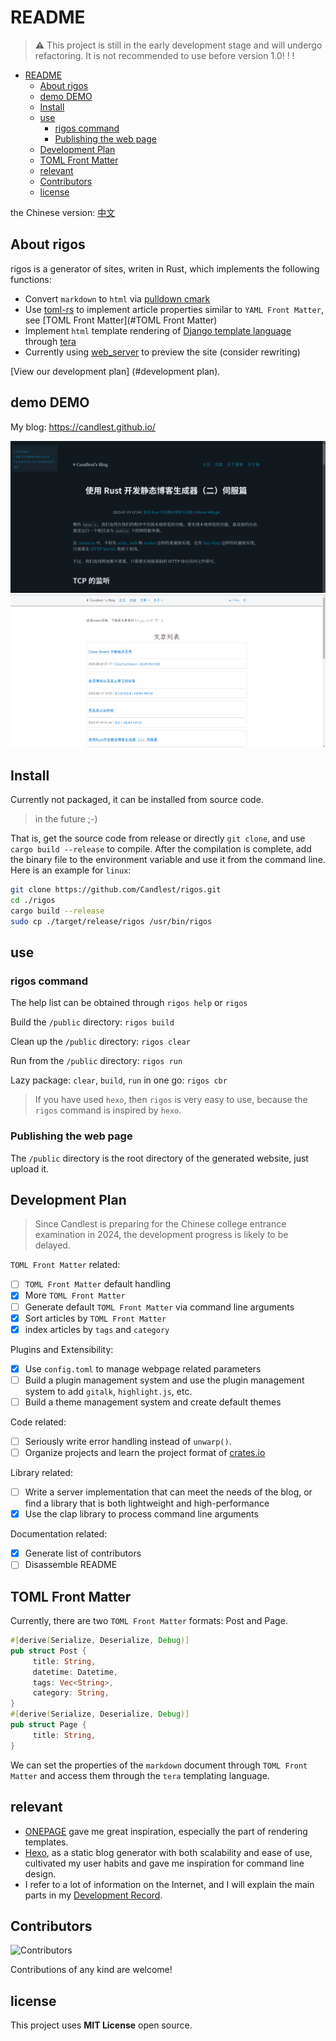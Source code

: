 # README

> ⚠️ This project is still in the early development stage and will undergo refactoring. It is not recommended to use before version 1.0! ! !

- [README](#readme)
  - [About rigos](#about-rigos)
  - [demo DEMO](#demo-demo)
  - [Install](#install)
  - [use](#use)
    - [rigos command](#rigos-command)
    - [Publishing the web page](#publishing-the-web-page)
  - [Development Plan](#development-plan)
  - [TOML Front Matter](#toml-front-matter)
  - [relevant](#relevant)
  - [Contributors](#contributors)
  - [license](#license)


the Chinese version: [中文](./README/README_CN.md)

## About rigos

rigos is a generator of sites, writen in Rust, which implements the following functions:

- Convert `markdown` to `html` via [pulldown cmark](https://github.com/raphlinus/pulldown-cmark)
- Use [toml-rs](https://github.com/toml-rs/toml) to implement article properties similar to `YAML Front Matter`, see [TOML Front Matter](#TOML Front Matter)
- Implement `html` template rendering of [Django template language](https://docs.djangoproject.com/en/3.1/topics/templates/) through [tera](https://github.com/Keats/tera)
- Currently using [web_server](https://github.com/Milesq/web_server) to preview the site (consider rewriting)

[View our development plan] (#development plan).

## demo DEMO

My blog: https://candlest.github.io/

![demo1](./README/demo_png.png)
![demo_classless_css](./README/demo_classless_css.png)

## Install

Currently not packaged, it can be installed from source code.

> in the future ;-)

That is, get the source code from release or directly `git clone`, and use `cargo build --release` to compile. After the compilation is complete, add the binary file to the environment variable and use it from the command line. Here is an example for `linux`:

```bash
git clone https://github.com/Candlest/rigos.git
cd ./rigos
cargo build --release
sudo cp ./target/release/rigos /usr/bin/rigos
```

## use

### rigos command

The help list can be obtained through `rigos help` or `rigos`

Build the `/public` directory: `rigos build`

Clean up the `/public` directory: `rigos clear`

Run from the `/public` directory: `rigos run`

Lazy package: `clear`, `build`, `run` in one go: `rigos cbr`

> If you have used `hexo`, then `rigos` is very easy to use, because the `rigos` command is inspired by `hexo`.

### Publishing the web page

The `/public` directory is the root directory of the generated website, just upload it.

## Development Plan

> Since Candlest is preparing for the Chinese college entrance examination in 2024, the development progress is likely to be delayed.

`TOML Front Matter` related:

- [ ] `TOML Front Matter` default handling
- [x] More `TOML Front Matter`
- [ ] Generate default `TOML Front Matter` via command line arguments
- [x] Sort articles by `TOML Front Matter`
- [x] index articles by `tags` and `category`

Plugins and Extensibility:

- [x] Use `config.toml` to manage webpage related parameters
- [ ] Build a plugin management system and use the plugin management system to add `gitalk`, `highlight.js`, etc.
- [ ] Build a theme management system and create default themes

Code related:

- [ ] Seriously write error handling instead of `unwarp()`.
- [ ] Organize projects and learn the project format of [crates.io](https://crates.io)

Library related:

- [ ] Write a server implementation that can meet the needs of the blog, or find a library that is both lightweight and high-performance
- [x] Use the clap library to process command line arguments

Documentation related:

- [x] Generate list of contributors
- [ ] Disassemble README

## TOML Front Matter

Currently, there are two `TOML Front Matter` formats: Post and Page.

```rust
#[derive(Serialize, Deserialize, Debug)]
pub struct Post {
     title: String,
     datetime: Datetime,
     tags: Vec<String>,
     category: String,
}
#[derive(Serialize, Deserialize, Debug)]
pub struct Page {
     title: String,
}
```

We can set the properties of the `markdown` document through `TOML Front Matter` and access them through the `tera` templating language.

## relevant

- [ONEPAGE](https://github.com/hanpei/onepage) gave me great inspiration, especially the part of rendering templates.
- [Hexo](https://github.com/hexojs/hexo), as a static blog generator with both scalability and ease of use, cultivated my user habits and gave me inspiration for command line design.
- I refer to a lot of information on the Internet, and I will explain the main parts in my [Development Record](https://www.zhihu.com/column/c_1664617254036639745).

## Contributors

<a herf="https://github.com/Candlest/rigos/graphs/contributors"><img src="https://contrib.rocks/image?repo=Candlest/rigos" alt="Contributors" /></a>

Contributions of any kind are welcome!

## license

This project uses **MIT License** open source.
